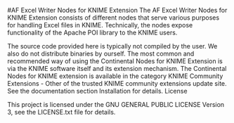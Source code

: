 #AF Excel Writer Nodes for KNIME Extension
The AF Excel Writer Nodes for KNIME Extension consists of different nodes that serve various purposes for handling Excel files in KNIME.
Technically, the nodes expose functionality of the Apache POI library to the KNIME users.

The source code provided here is typically not compiled by the user. We also do not distribute binaries by ourself. The most common and recommended way of using the Continental Nodes for KNIME Extension is via the KNIME software itself and its extension mechanism. The Continental Nodes for KNIME extension is available in the category KNIME Community Extensions - Other of the trusted KNIME community extensions update site. See the documentation section Installation for details.
License

This project is licensed under the GNU GENERAL PUBLIC LICENSE Version 3, see the LICENSE.txt file for details.
